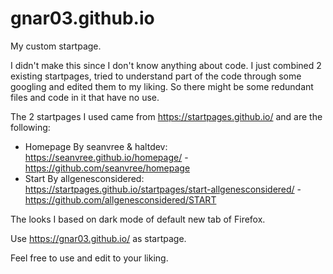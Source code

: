 # gnar03.github.io

My custom startpage.

I didn't make this since I don't know anything about code. I just combined 2 existing startpages, tried to understand part of the code through some googling and edited them to my liking. So there might be some redundant files and code in it that have no use.

The 2 startpages I used came from https://startpages.github.io/ and are the following:
* Homepage By seanvree & haltdev: https://seanvree.github.io/homepage/ - https://github.com/seanvree/homepage
* Start By allgenesconsidered: https://startpages.github.io/startpages/start-allgenesconsidered/ - https://github.com/allgenesconsidered/START

The looks I based on dark mode of default new tab of Firefox.

Use https://gnar03.github.io/ as startpage.

Feel free to use and edit to your liking.

